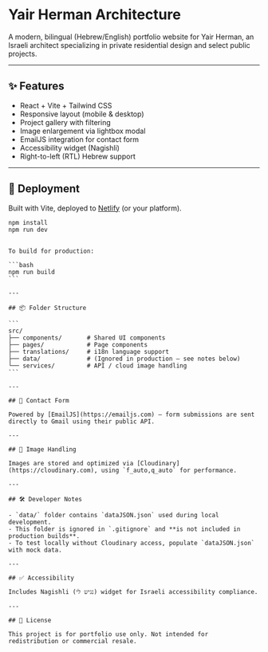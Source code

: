 # Yair Herman Architecture

A modern, bilingual (Hebrew/English) portfolio website for Yair Herman, an Israeli architect specializing in private residential design and select public projects.

---

## ✨ Features

- React + Vite + Tailwind CSS
- Responsive layout (mobile & desktop)
- Project gallery with filtering
- Image enlargement via lightbox modal
- EmailJS integration for contact form
- Accessibility widget (Nagishli)
- Right-to-left (RTL) Hebrew support

---

## 🚀 Deployment

Built with Vite, deployed to [Netlify](https://www.netlify.com/) (or your platform).

```bash
npm install
npm run dev
```

````

To build for production:

```bash
npm run build
```

---

## 📦 Folder Structure

```
src/
├── components/       # Shared UI components
├── pages/            # Page components
├── translations/     # i18n language support
├── data/             # (Ignored in production – see notes below)
└── services/         # API / cloud image handling
```

---

## 📧 Contact Form

Powered by [EmailJS](https://emailjs.com) – form submissions are sent directly to Gmail using their public API.

---

## 📸 Image Handling

Images are stored and optimized via [Cloudinary](https://cloudinary.com), using `f_auto,q_auto` for performance.

---

## 🛠 Developer Notes

- `data/` folder contains `dataJSON.json` used during local development.
- This folder is ignored in `.gitignore` and **is not included in production builds**.
- To test locally without Cloudinary access, populate `dataJSON.json` with mock data.

---

## ✅ Accessibility

Includes Nagishli (נגיש לי) widget for Israeli accessibility compliance.

---

## 📝 License

This project is for portfolio use only. Not intended for redistribution or commercial resale.

````
